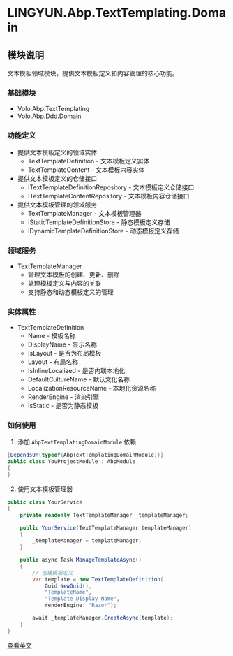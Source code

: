 # LINGYUN.Abp.TextTemplating.Domain

## 模块说明

文本模板领域模块，提供文本模板定义和内容管理的核心功能。

### 基础模块

* Volo.Abp.TextTemplating
* Volo.Abp.Ddd.Domain

### 功能定义

* 提供文本模板定义的领域实体
  * TextTemplateDefinition - 文本模板定义实体
  * TextTemplateContent - 文本模板内容实体
* 提供文本模板定义的仓储接口
  * ITextTemplateDefinitionRepository - 文本模板定义仓储接口
  * ITextTemplateContentRepository - 文本模板内容仓储接口
* 提供文本模板管理的领域服务
  * TextTemplateManager - 文本模板管理器
  * IStaticTemplateDefinitionStore - 静态模板定义存储
  * IDynamicTemplateDefinitionStore - 动态模板定义存储

### 领域服务

* TextTemplateManager
  * 管理文本模板的创建、更新、删除
  * 处理模板定义与内容的关联
  * 支持静态和动态模板定义的管理

### 实体属性

* TextTemplateDefinition
  * Name - 模板名称
  * DisplayName - 显示名称
  * IsLayout - 是否为布局模板
  * Layout - 布局名称
  * IsInlineLocalized - 是否内联本地化
  * DefaultCultureName - 默认文化名称
  * LocalizationResourceName - 本地化资源名称
  * RenderEngine - 渲染引擎
  * IsStatic - 是否为静态模板

### 如何使用

1. 添加 `AbpTextTemplatingDomainModule` 依赖

```csharp
[DependsOn(typeof(AbpTextTemplatingDomainModule))]
public class YouProjectModule : AbpModule
{
}
```

2. 使用文本模板管理器

```csharp
public class YourService
{
    private readonly TextTemplateManager _templateManager;

    public YourService(TextTemplateManager templateManager)
    {
        _templateManager = templateManager;
    }

    public async Task ManageTemplateAsync()
    {
        // 创建模板定义
        var template = new TextTemplateDefinition(
            Guid.NewGuid(),
            "TemplateName",
            "Template Display Name",
            renderEngine: "Razor");

        await _templateManager.CreateAsync(template);
    }
}
```

[查看英文](README.EN.md)
